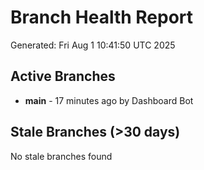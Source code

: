 # Branch Health Report
Generated: Fri Aug  1 10:41:50 UTC 2025

## Active Branches
- **main** - 17 minutes ago by Dashboard Bot

## Stale Branches (>30 days)
No stale branches found
